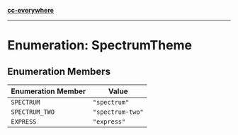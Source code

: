 [**cc-everywhere**](../../../../../index.md)

***

# Enumeration: SpectrumTheme

## Enumeration Members

| Enumeration Member | Value |
| ------ | ------ |
| <a id="spectrum"></a> `SPECTRUM` | `"spectrum"` |
| <a id="spectrum_two"></a> `SPECTRUM_TWO` | `"spectrum-two"` |
| <a id="express"></a> `EXPRESS` | `"express"` |
